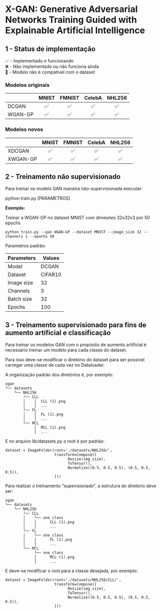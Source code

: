 # X-GAN: Generative Adversarial Networks Training Guided with Explainable Artificial Intelligence

## 1 - Status de implementação

✅ - Implementado e funcionando <br>
❌ - Não implementado ou não funciona ainda <br>
🚫 - Modelo não é compatível com o dataset

### Modelos originais

|         | MNIST | FMNIST | CelebA | NHL256 |
|---------|:-----:|:------:|:------:|:------:|
| DCGAN   |   ✅   |   ✅    |   ✅    |   ✅    |
| WGAN-GP |   ✅   |   ✅    |   ✅    |   ✅    |

### Modelos novos

|          | MNIST | FMNIST | CelebA | NHL256 |
|----------|:-----:|:------:|:------:|:------:|
| XDCGAN   |   ✅   |   ✅    |   ✅    |   ✅    |
| XWGAN-GP |   ✅   |   ✅    |   ✅    |   ✅    |

## 2 - Treinamento não supervisionado

Para treinar os models GAN maneira não-supervisionada executar:

python train.py [PARAMETROS]

**Exemplo:**

Treinar a WGAN-GP no dataset MNIST com dimesões 32x32x3 por 50 epochs

```
python train.py --gan WGAN-GP --dataset MNIST --image_size 32 --channels 1 --epochs 50
```
Parametros padrão:

| Parameters | Values  |
|------------|---------|
| Model      | DCGAN   |
| Dataset    | CIFAR10 |
| Image size | 32      |
| Channels   | 3       |
| Batch size | 32      |
| Epochs     | 100     |



## 3 - Treinamento supervisionado para fins de aumento artificial e classificação

Para treinar os modelos GAN com o propósito de aumento artificial é necessário treinar um modelo para cada classe do dataset.

Para isso deve-se modificar o diretório do dataset para ser possível carregar uma classe de cada vez no Dataloader.

A organização padrão dos diretórios é, por exemplo:

```
xgan
└── datasets
    └── NHL256
        └── CLL
        │    │  CLL (1).png
        │    │  ...
        └── FL
        │    │  FL (1).png
        │    │  ...
        └── MCL
             │  MCL (1).png
             │  ...
```

E no arquivo lib/datasets.py o root é por padrão:

```
dataset = ImageFolder(root='./datasets/NHL256/',
                      transform=Compose([
                            Resize(img_size),
                            ToTensor(),
                            Normalize((0.5, 0.5, 0.5), (0.5, 0.5, 0.5)),
                      ]))
```
Para realizar o treinamento "supevisionado", a estrutura do diretório deve ser:
```
xgan
└── datasets
    └── NHL256
        └── CLL
        │    └── one_class
        │    │      CLL (1).png
        │    │      ...
        └── FL
        │    └── one_class
        │    │      FL (1).png
        │    │      ...
        └── MCL
             └── one_class
             │      MCL (1).png
             │      ...
```

E deve-se modificar o root para a classe desejada, por exemplo:

```
dataset = ImageFolder(root='./datasets/NHL256/CLL/',
                      transform=Compose([
                            Resize(img_size),
                            ToTensor(),
                            Normalize((0.5, 0.5, 0.5), (0.5, 0.5, 0.5)),
                      ]))
```